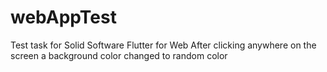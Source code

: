 # webAppTest

Test task for Solid Software 
Flutter for Web
After clicking anywhere on the screen a background color changed to random color
